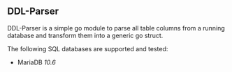 ## DDL-Parser

DDL-Parser is a simple go module to parse all table columns from a running database and transform them into a generic go struct.

The following SQL databases are supported and tested:

- MariaDB *10.6*
